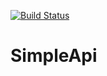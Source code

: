 [![Build Status](https://pillphil.visualstudio.com/MyFirstProject/_apis/build/status/PhilipWoulfe.SimpleApi?branchName=develop)](https://pillphil.visualstudio.com/MyFirstProject/_build/latest?definitionId=2&branchName=develop)

# SimpleApi
